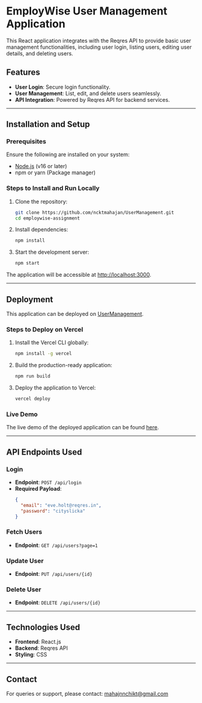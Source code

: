 # EmployWise User Management Application

This React application integrates with the Reqres API to provide basic user management functionalities, including user login, listing users, editing user details, and deleting users.

## Features
- **User Login**: Secure login functionality.
- **User Management**: List, edit, and delete users seamlessly.
- **API Integration**: Powered by Reqres API for backend services.

---

## Installation and Setup

### Prerequisites
Ensure the following are installed on your system:
- [Node.js](https://nodejs.org/) (v16 or later)
- npm or yarn (Package manager)

### Steps to Install and Run Locally
1. Clone the repository:
    ```bash
    git clone https://github.com/ncktmahajan/UserManagement.git
    cd employwise-assignment
    ```

2. Install dependencies:
    ```bash
    npm install
    ```

3. Start the development server:
    ```bash
    npm start
    ```

The application will be accessible at [http://localhost:3000](http://localhost:3000).

---

## Deployment

This application can be deployed on [UserManagement](https://usermanagement-umber.vercel.app/).

### Steps to Deploy on Vercel
1. Install the Vercel CLI globally:
    ```bash
    npm install -g vercel
    ```

2. Build the production-ready application:
    ```bash
    npm run build
    ```

3. Deploy the application to Vercel:
    ```bash
    vercel deploy
    ```

### Live Demo
The live demo of the deployed application can be found [here](https://vercel.com/).

---

## API Endpoints Used

### Login
- **Endpoint**: `POST /api/login`
- **Required Payload**:
    ```json
    {
      "email": "eve.holt@reqres.in",
      "password": "cityslicka"
    }
    ```

### Fetch Users
- **Endpoint**: `GET /api/users?page=1`

### Update User
- **Endpoint**: `PUT /api/users/{id}`

### Delete User
- **Endpoint**: `DELETE /api/users/{id}`

---

## Technologies Used
- **Frontend**: React.js
- **Backend**: Reqres API
- **Styling**: CSS 

---

## Contact
For queries or support, please contact: mahajnnchikt@gmail.com
